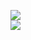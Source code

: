 [![](https://img.shields.io/badge/Made%20With-Github%20Spray-lightgrey.svg?style=for-the-badge&logo=github)](https://github.com/Annihil/github-spray#7347)  
[![](https://i.imgur.com/2DrTn0Z.gif)](https://github.com/Annihil/github-spray)
